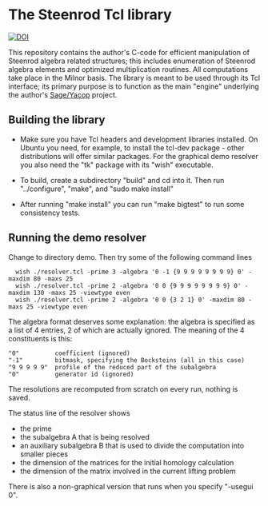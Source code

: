 # The Steenrod Tcl library
[![DOI](https://zenodo.org/badge/DOI/10.5281/zenodo.3473101.svg)](https://doi.org/10.5281/zenodo.3473101)

This repository contains the author's C-code for efficient manipulation
of Steenrod algebra related structures; this includes enumeration of Steenrod
algebra elements and optimized multiplication routines. All computations
take place in the Milnor basis. The library is meant to be used through its
Tcl interface; its primary purpose is to function as the main "engine"
underlying the author's [Sage/Yacop](https://github.com/cnassau/yacop-sage) project.

## Building the library

* Make sure you have Tcl headers and development libraries installed. On Ubuntu
you need, for example, to install the tcl-dev package - other distributions will
offer similar packages. For the graphical demo resolver you also need the "tk"
package with its "wish" executable.

* To build, create a subdirectory "build" and cd into it. Then run "../configure", "make", and "sudo make install"

* After running "make install" you can run "make bigtest" to run some consistency tests.

## Running the demo resolver

Change to directory demo. Then try some of the following command lines

```
  wish ./resolver.tcl -prime 3 -algebra '0 -1 {9 9 9 9 9 9 9 9} 0' -maxdim 80 -maxs 25
  wish ./resolver.tcl -prime 2 -algebra '0 0 {9 9 9 9 9 9 9 9} 0' -maxdim 130 -maxs 25 -viewtype even
  wish ./resolver.tcl -prime 2 -algebra '0 0 {3 2 1} 0' -maxdim 80 -maxs 25 -viewtype even
```

The algebra format deserves some explanation: the algebra is specified as
a list of 4 entries, 2 of which are actually ignored. The meaning of the 4 constituents
is this:

    "0"          coefficient (ignored)
    "-1"         bitmask, specifying the Bocksteins (all in this case)
    "9 9 9 9 9"  profile of the reduced part of the subalgebra     
    "0"          generator id (ignored)

The resolutions are recomputed from scratch on every run, nothing is saved.

The status line of the resolver shows
  - the prime
  - the subalgebra A that is being resolved
  - an auxiliary subalgebra B that is used to divide the computation into smaller pieces 
  - the dimension of the matrices for the initial homology calculation
  - the dimension of the matrix involved in the current lifting problem

There is also a non-graphical version that runs when you specify "-usegui 0".
